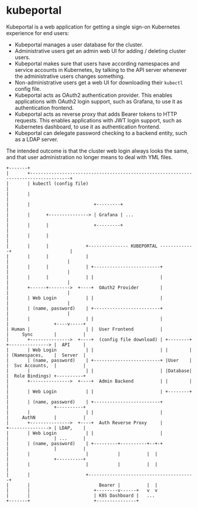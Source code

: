 # kubeportal

Kubeportal is a web application for getting a single sign-on Kubernetes experience for end users:

  * Kubeportal manages a user database for the cluster.
  * Administrative users get an admin web UI for adding / deleting cluster users.
  * Kubeportal makes sure that users have according namespaces and service accounts in Kubernetes, by talking to the API server whenever the administrative users changes something.
  * Non-administrative users get a web UI for downloading their `kubectl` config file.
  * Kubeportal acts as OAuth2 authentication provider. This enables applications with OAuth2 login support, such as Grafana, to use it as authentication frontend.
  * Kubeportal acts as reverse proxy that adds Bearer tokens to HTTP requests. This enables applications with JWT login support, such as Kubernetes dashboard, to use it as authentication frontend.
  * Kubeportal can delegate password checking to a backend entity, such as a LDAP server.
  
The intended outcome is that the cluster web login always looks the same, and that user administration no longer means to deal with YML files.  

```
+-------+
|       +-------------------------------------------------------------------------------------+
|       | kubectl (config file)                                                               |
|       |                                                                                     |
|       |                        +---------+                                                  |
|       |      +---------------> | Grafana | ...                                              |
|       |      |                 +---------+                                                  |
|       |      |                                                                              |
|       |      |              +--------------- KUBEPORTAL -------------+                      |
|       |      |              |                                        |                      |
|       |      |              | +-------------------------+            |                      |
|       |      |              | |                         |            |                      |
|       +------+-------->  +----+  OAuth2 Provider        |            |                      |
|       | Web Login           | |                         |            |                      |
|       | (name, password)    | +-------------------------+            |                      |
|       |                     | |                         |            |                 +----v-----+
| Human |                     | |  User Frontend          |            |     Sync        |          |
|       +--------------->  +----+  (config file download) | +--------+ +---------------> |  API     |
|       | Web Login           | |                         | |        | | (Namespaces,    |  Server  |
|       | (name, password)    | +-------------------------+ |User    | |  Svc Accounts,  |          |
|       |                     | |                         | |Database| |  Role Bindings) +----------+
|       +--------------->  +----+  Admin Backend          | |        | |
|       | Web Login           | |                         | +--------+ |
|       | (name, password)    | +-------------------------+            |                 +----------+
|       |                     | |                         |            |     AuthN       |          |
|       +--------------->  +----+  Auth Reverse Proxy     |            +---------------> | LDAP,    |
|       | Web Login           | |                         |            |                 | ...      |
|       | (name, password)    | +---------+----------+--+-+            |                 |          |
|       |                     |           |          |  |              |                 +----------+
|       |                     |           |          |  |              |
|       |                     +----------------------------------------+
|       |                          Bearer |          |  |
|       |                        +--------v------+   v  v
|       |                        | K8S Dashboard |   ...
+-------+                        +---------------+

```

